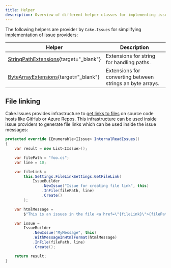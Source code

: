 ```yaml
---
title: Helper
description: Overview of different helper classes for implementing issue providers.
---
```


The following helpers are provider by `Cake.Issues` for simplifying implementation of issue providers:

| Helper                                                                                               | Description                                                                    |
|------------------------------------------------------------------------------------------------------|--------------------------------------------------------------------------------|
| [StringPathExtensions](https://cakebuild.net/api/Cake.Issues/StringPathExtensions/){target="_blank"} | Extensions for string for handling paths.                                      |
| [ByteArrayExtensions](https://cakebuild.net/api/Cake.Issues/ByteArrayExtensions/){target="_blank"}   | Extensions for converting between strings an byte arrays.                      |

## File linking

Cake.Issues provides infrastructure to [get links to files] on source code hosts like GitHub or Azure Repos.
This infrastructure can be used inside issue providers to generate file links which can be used inside the issue messages:

```csharp
protected override IEnumerable<IIssue> InternalReadIssues()
{
    var result = new List<IIssue>();

    var filePath = "foo.cs";
    var line = 10;

    var fileLink = 
        this.Settings.FileLinkSettings.GetFileLink(
            IssueBuilder
                .NewIssue("Issue for creating file link", this)
                .InFile(filePath, line)
                .Create()
        );

    var htmlMessage =
        $"This is an issues in the file <a href=\"{fileLink}\">{filePath}</a>";

    var issue =
        IssueBuilder
            .NewIssue("MyMessage", this)
            .WithMessageInHtmlFormat(htmlMessage)
            .InFile(filePath, line)
            .Create();

    return result;
}
```

[get links to files]: ../../usage/reading-issues/file-linking.md
